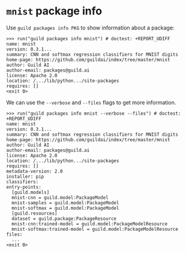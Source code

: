 # `mnist` package info

Use `guild packages info PKG` to show information about a package:

    >>> run("guild packages info mnist") # doctest: +REPORT_UDIFF
    name: mnist
    version: 0.3.1...
    summary: CNN and softmax regression classifiers for MNIST digits
    home-page: https://github.com/guildai/index/tree/master/mnist
    author: Guild AI
    author-email: packages@guild.ai
    license: Apache 2.0
    location: /.../lib/python.../site-packages
    requires: []
    <exit 0>

We can use the `--verbose` and `--files` flags to get more
information.

    >>> run("guild packages info mnist --verbose --files") # doctest: +REPORT_UDIFF
    name: mnist
    version: 0.3.1...
    summary: CNN and softmax regression classifiers for MNIST digits
    home-page: https://github.com/guildai/index/tree/master/mnist
    author: Guild AI
    author-email: packages@guild.ai
    license: Apache 2.0
    location: /.../lib/python.../site-packages
    requires: []
    metadata-version: 2.0
    installer: pip
    classifiers:
    entry-points:
      [guild.models]
      mnist-cnn = guild.model:PackageModel
      mnist-samples = guild.model:PackageModel
      mnist-softmax = guild.model:PackageModel
      [guild.resources]
      dataset = guild.package:PackageResource
      mnist-cnn:trained-model = guild.model:PackageModelResource
      mnist-softmax:trained-model = guild.model:PackageModelResource
    files:
      ...
    <exit 0>
